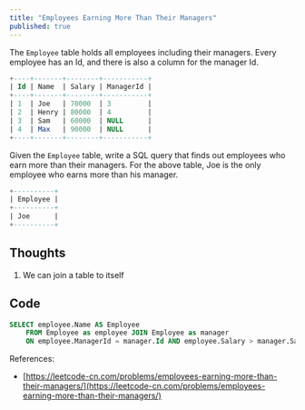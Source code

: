 ```yaml
---
title: "Employees Earning More Than Their Managers"
published: true
---
```


The `Employee` table holds all employees including their managers. Every employee has an Id, and there is also a column for the manager Id.

```SQL
+----+-------+--------+-----------+
| Id | Name  | Salary | ManagerId |
+----+-------+--------+-----------+
| 1  | Joe   | 70000  | 3         |
| 2  | Henry | 80000  | 4         |
| 3  | Sam   | 60000  | NULL      |
| 4  | Max   | 90000  | NULL      |
+----+-------+--------+-----------+
```

Given the `Employee` table, write a SQL query that finds out employees who earn more than their managers. For the above table, Joe is the only employee who earns more than his manager.

```SQL
+----------+
| Employee |
+----------+
| Joe      |
+----------+
```

## Thoughts

1. We can join a table to itself

## Code

```SQL
SELECT employee.Name AS Employee 
    FROM Employee as employee JOIN Employee as manager 
    ON employee.ManagerId = manager.Id AND employee.Salary > manager.Salary;
```

References:

- [https://leetcode-cn.com/problems/employees-earning-more-than-their-managers/](https://leetcode-cn.com/problems/employees-earning-more-than-their-managers/)
